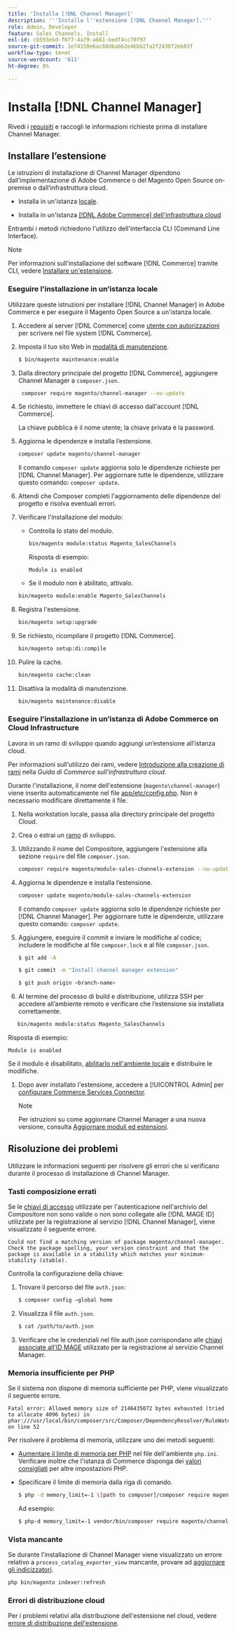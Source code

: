 ```yaml
---
title: 'Installa [!DNL Channel Manager]'
description: '''Installa l''estensione [!DNL Channel Manager].'''
role: Admin, Developer
feature: Sales Channels, Install
exl-id: cb593ebd-f077-4a79-a661-bedf4cc70f97
source-git-commit: 1e74150e6ac88dbabb2e4bbb2fa2f243072eb03f
workflow-type: tm+mt
source-wordcount: '611'
ht-degree: 0%

---
```



# Installa [!DNL Channel Manager]

Rivedi i [requisiti](onboard.md#requirements) e raccogli le informazioni richieste prima di installare Channel Manager.

## Installare l’estensione

Le istruzioni di installazione di Channel Manager dipendono dall’implementazione di Adobe Commerce o del Magento Open Source on-premise o dall’infrastruttura cloud.

- Installa in un&#39;istanza [locale](#install-on-an-on-premises-instance).

- Installa in un&#39;istanza [[!DNL Adobe Commerce] dell&#39;infrastruttura cloud](#install-adobe-commerce-on-cloud-infrastructure)

Entrambi i metodi richiedono l&#39;utilizzo dell&#39;interfaccia CLI (Command Line Interface).

>[!NOTE]
>
>Per informazioni sull&#39;installazione del software [!DNL Commerce] tramite CLI, vedere [Installare un&#39;estensione](https://experienceleague.adobe.com/docs/commerce-operations/installation-guide/tutorials/extensions.html).

### Eseguire l’installazione in un’istanza locale

Utilizzare queste istruzioni per installare [!DNL Channel Manager] in Adobe Commerce e per eseguire il Magento Open Source a un&#39;istanza locale.

1. Accedere al server [!DNL Commerce] come [utente con autorizzazioni](https://experienceleague.adobe.com/docs/commerce-operations/installation-guide/prerequisites/file-system/configure-permissions.html) per scrivere nel file system [!DNL Commerce].

1. Imposta il tuo sito Web in [modalità di manutenzione](https://experienceleague.adobe.com/docs/commerce-operations/installation-guide/tutorials/maintenance-mode.html).

   ```bash
   $ bin/magento maintenance:enable
   ```

1. Dalla directory principale del progetto [!DNL Commerce], aggiungere Channel Manager a `composer.json`.

   ```bash
    composer require magento/channel-manager --no-update
   ```

1. Se richiesto, immettere le chiavi di accesso dall&#39;account [!DNL Commerce].

   La chiave pubblica è il nome utente; la chiave privata è la password.

1. Aggiorna le dipendenze e installa l’estensione.

   ```bash
   composer update magento/channel-manager
   ```

   Il comando `composer update` aggiorna solo le dipendenze richieste per [!DNL Channel Manager]. Per aggiornare tutte le dipendenze, utilizzare questo comando: `composer update`.

1. Attendi che Composer completi l&#39;aggiornamento delle dipendenze del progetto e risolva eventuali errori.

1. Verificare l&#39;installazione del modulo:

   - Controlla lo stato del modulo.

     ```bash
     bin/magento module:status Magento_SalesChannels
     ```

     Risposta di esempio:

     ```
     Module is enabled
     ```

   - Se il modulo non è abilitato, attivalo.

   ```bash
   bin/magento module:enable Magento_SalesChannels
   ```

1. Registra l&#39;estensione.

   ```bash
   bin/magento setup:upgrade
   ```

1. Se richiesto, ricompilare il progetto [!DNL Commerce].

   ```bash
   bin/magento setup:di:compile
   ```

1. Pulire la cache.

   ```bash
   bin/magento cache:clean
   ```

1. Disattiva la modalità di manutenzione.

   ```bash
   bin/magento maintenance:disable
   ```

### Eseguire l’installazione in un’istanza di Adobe Commerce on Cloud Infrastructure

Lavora in un ramo di sviluppo quando aggiungi un’estensione all’istanza cloud.

Per informazioni sull&#39;utilizzo dei rami, vedere [Introduzione alla creazione di rami](https://experienceleague.adobe.com/docs/commerce-cloud-service/user-guide/develop/cli-branches.html) nella _Guida di Commerce sull&#39;infrastruttura cloud_.

Durante l&#39;installazione, il nome dell&#39;estensione (`magento\channel-manager`) viene inserito automaticamente nel file [app/etc/config.php](https://experienceleague.adobe.com/docs/commerce-cloud-service/user-guide/configure-store/store-settings.html). Non è necessario modificare direttamente il file.

1. Nella workstation locale, passa alla directory principale del progetto Cloud.

1. Crea o estrai un [ramo](https://experienceleague.adobe.com/docs/commerce-cloud-service/user-guide/develop/cli-branches.html) di sviluppo.

1. Utilizzando il nome del Compositore, aggiungere l&#39;estensione alla sezione `require` del file `composer.json`.

   ```bash
   composer require magento/module-sales-channels-extension --no-update
   ```

1. Aggiorna le dipendenze e installa l’estensione.

   ```bash
   composer update magento/module-sales-channels-extension
   ```

   Il comando `composer update` aggiorna solo le dipendenze richieste per [!DNL Channel Manager]. Per aggiornare tutte le dipendenze, utilizzare questo comando: `composer update`.

1. Aggiungere, eseguire il commit e inviare le modifiche al codice; includere le modifiche al file `composer.lock` e al file `composer.json`.

   ```bash
   $ git add -A
   ```

   ```bash
   $ git commit -m "Install channel manager extension" 
   ```

   ```bash
   $ git push origin <branch-name>
   ```

1. Al termine del processo di build e distribuzione, utilizza SSH per accedere all’ambiente remoto e verificare che l’estensione sia installata correttamente.

```bash
   bin/magento module:status Magento_SalesChannels
```

Risposta di esempio:

```
Module is enabled
```

Se il modulo è disabilitato, [abilitarlo nell&#39;ambiente locale](https://experienceleague.adobe.com/docs/commerce-cloud-service/user-guide/configure-store/extensions.html) e distribuire le modifiche.


1. Dopo aver installato l&#39;estensione, accedere a [!UICONTROL Admin] per [configurare Commerce Services Connector](connect.md).

   >[!NOTE]
   >
   >Per istruzioni su come aggiornare Channel Manager a una nuova versione, consulta [Aggiornare moduli ed estensioni](https://experienceleague.adobe.com/docs/commerce-operations/upgrade-guide/modules/upgrade.html).


## Risoluzione dei problemi

Utilizzare le informazioni seguenti per risolvere gli errori che si verificano durante il processo di installazione di Channel Manager.

### Tasti composizione errati

Se le [chiavi di accesso](https://experienceleague.adobe.com/docs/commerce-operations/installation-guide/prerequisites/authentication-keys.html) utilizzate per l&#39;autenticazione nell&#39;archivio del Compositore non sono valide o non sono collegate alle [!DNL MAGE ID] utilizzate per la registrazione al servizio [!DNL Channel Manager], viene visualizzato il seguente errore.

```
Could not find a matching version of package magento/channel-manager. Check the package spelling, your version constraint and that the package is available in a stability which matches your minimum-stability (stable).
```

Controlla la configurazione della chiave:

1. Trovare il percorso del file `auth.json`:

   ```bash
   $ composer config –global home
   ```

1. Visualizza il file `auth.json`.

   ```bash
   $ cat /path/to/auth.json
   ```

1. Verificare che le credenziali nel file auth.json corrispondano alle [chiavi associate all&#39;ID MAGE](https://experienceleague.adobe.com/docs/commerce-operations/installation-guide/prerequisites/authentication-keys.html) utilizzato per la registrazione al servizio Channel Manager.

### Memoria insufficiente per PHP

Se il sistema non dispone di memoria sufficiente per PHP, viene visualizzato il seguente errore.

```
Fatal error: Allowed memory size of 2146435072 bytes exhausted (tried to allocate 4096 bytes) in phar:///usr/local/bin/composer/src/Composer/DependencyResolver/RuleWatchGraph.php on line 52
```

Per risolvere il problema di memoria, utilizzare uno dei metodi seguenti:

- [Aumentare il limite di memoria per PHP](https://experienceleague.adobe.com/docs/commerce-cloud-service/user-guide/configure/app/php-settings.html) nel file dell&#39;ambiente `php.ini`. Verificare inoltre che l&#39;istanza di Commerce disponga dei [valori consigliati](https://experienceleague.adobe.com/docs/commerce-operations/installation-guide/prerequisites/php-settings.html) per altre impostazioni PHP.

- Specificare il limite di memoria dalla riga di comando.

  ```bash
  $ php -d memory_limit=-1 \[path to composer]/composer require magento/payment-services.
  ```

  Ad esempio:

  ```bash
  $ php-d memory_limit=-1 vendor/bin/composer require magento/channel-manager
  ```

### Vista mancante

Se durante l&#39;installazione di Channel Manager viene visualizzato un errore relativo a `process_catalog_exporter_view` mancante, provare ad [aggiornare gli indicizzatori](https://experienceleague.adobe.com/docs/commerce-operations/configuration-guide/cli/manage-indexers.html).

```bash
php bin/magento indexer:refresh
```

### Errori di distribuzione cloud

Per i problemi relativi alla distribuzione dell&#39;estensione nel cloud, vedere [errore di distribuzione dell&#39;estensione](https://experienceleague.adobe.com/docs/commerce-cloud-service/user-guide/develop/deploy/recover-failed-deployment.html).
